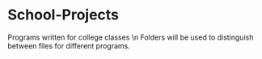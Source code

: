 # School-Projects
Programs written for college classes \n
Folders will be used to distinguish between files for different programs.
